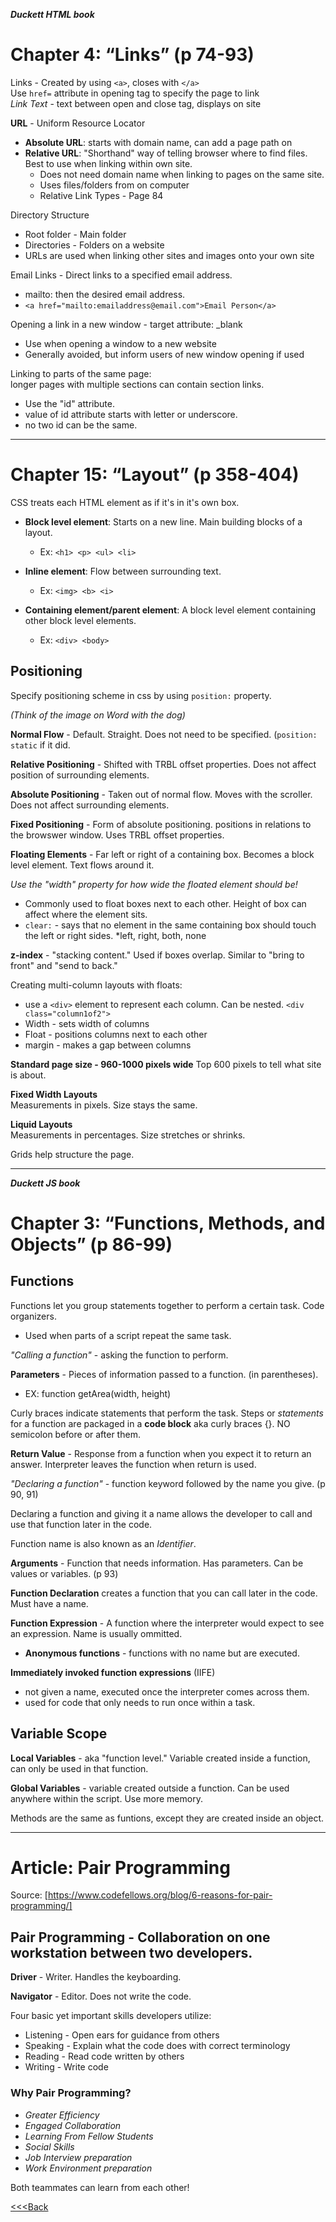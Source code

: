 ***Duckett HTML book***

# Chapter 4: “Links” (p 74-93)  

Links - Created by using `<a>`, closes with `</a>`  
Use `href=` attribute in opening tag to specify the page to link  
_Link Text_ - text between open and close tag, displays on site  

**URL** - Uniform Resource Locator

- **Absolute URL**: starts with domain name, can add a page path on
- **Relative URL**: "Shorthand" way of telling browser where to find files. Best to use when linking within own site.
  * Does not need domain name when linking to pages on the same site.
  * Uses files/folders from on computer
  * Relative Link Types - Page 84

Directory Structure  

- Root folder - Main folder
- Directories - Folders on a website
- URLs are used when linking other sites and images onto your own site

Email Links - Direct links to a specified email address.

- mailto: then the desired email address.
- `<a href="mailto:emailaddress@email.com">Email Person</a>`

Opening a link in a new window - target attribute: _blank

- Use when opening a window to a new website
- Generally avoided, but inform users of new window opening if used

Linking to parts of the same page:  
longer pages with multiple sections can contain section links.  

- Use the "id" attribute.
- value of id attribute starts with letter or underscore.
- no two id can be the same.  

---
# Chapter 15: “Layout” (p 358-404)

CSS treats each HTML element as if it's in it's own box.

- **Block level element**: Starts on a new line. Main building blocks of a layout.
  * Ex: `<h1> <p> <ul> <li>`
  
- **Inline element**: Flow between surrounding text.
  * Ex: `<img> <b> <i>`

- **Containing element/parent element**: A block level element containing other block level elements.
  * Ex: `<div> <body>`

## Positioning

Specify positioning scheme in css by using `position:` property.  

*(Think of the image on Word with the dog)*

**Normal Flow** - Default. Straight. Does not need to be specified. (`position: static` if it did. 

**Relative Positioning** - Shifted with TRBL offset properties. Does not affect position of surrounding elements.

**Absolute Positioning** - Taken out of normal flow. Moves with the scroller. Does not affect surrounding elements.

**Fixed Positioning** - Form of absolute positioning. positions in relations to the browswer window. Uses TRBL offset properties. 

**Floating Elements** - Far left or right of a containing box. Becomes a block level element. Text flows around it. 

_Use the "width" property for how wide the floated element should be!_

  - Commonly used to float boxes next to each other. Height of box can affect where the element sits.
  - `clear:` - says that no element in the same containing box should touch the left or right sides.
    *left, right, both, none

**z-index** - "stacking content." Used if boxes overlap. Similar to "bring to front" and "send to back."

Creating multi-column layouts with floats:

- use a `<div>` element to represent each column. Can be nested. `<div class="column1of2">`
- Width - sets width of columns
- Float - positions columns next to each other
- margin - makes a gap between columns

**Standard page size - 960-1000 pixels wide**
Top 600 pixels to tell what site is about. 

**Fixed Width Layouts**  
Measurements in pixels. Size stays the same.

**Liquid Layouts**  
Measurements in percentages. Size stretches or shrinks.

Grids help structure the page.  

---
***Duckett JS book***

# Chapter 3: “Functions, Methods, and Objects” (p 86-99)

## Functions

Functions let you group statements together to perform a certain task. Code organizers.

- Used when parts of a script repeat the same task.

_"Calling a function"_ - asking the function to perform.

**Parameters** - Pieces of information passed to a function. (in parentheses).

- EX: function getArea(width, height)  

Curly braces indicate statements that perform the task. Steps or _statements_ for a function are packaged in a **code block** aka curly braces {}. NO semicolon before or after them.

**Return Value** - Response from a function when you expect it to return an answer. Interpreter leaves the function when return is used.

_"Declaring a function"_ - function keyword followed by the name you give. (p 90, 91)

Declaring a function and giving it a name allows the developer to call and use that function later in the code.

Function name is also known as an _Identifier_.

**Arguments** - Function that needs information. Has parameters. Can be values or variables. (p 93)

**Function Declaration** creates a function that you can call later in the code. Must have a name.

**Function Expression** - A function where the interpreter would expect to see an expression. Name is usually ommitted.

- **Anonymous functions** - functions with no name but are executed.

**Immediately invoked function expressions** (IIFE)

- not given a name, executed once the interpreter comes across them.
- used for code that only needs to run once within a task.

## Variable Scope
**Local Variables** - aka "function level." Variable created inside a function, can only be used in that function.

**Global Variables** - variable created outside a function. Can be used anywhere within the script. Use more memory.

Methods are the same as funtions, except they are created inside an object.

---

# Article: Pair Programming 
Source: [https://www.codefellows.org/blog/6-reasons-for-pair-programming/]  

## Pair Programming - Collaboration on one workstation between two developers.

**Driver** -  Writer. Handles the keyboarding.

**Navigator** - Editor. Does not write the code.

Four basic yet important skills developers utilize:

- Listening - Open ears for guidance from others
- Speaking - Explain what the code does with correct terminology
- Reading - Read code written by others
- Writing - Write code

### Why Pair Programming?

- _Greater Efficiency_
- _Engaged Collaboration_
- _Learning From Fellow Students_
- _Social Skills_
- _Job Interview preparation_
- _Work Environment preparation_

Both teammates can learn from each other!


[<<<Back](README.md)